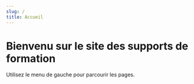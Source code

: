 ```yaml
---
slug: /
title: Accueil
---
```


# Bienvenu sur le site des supports de formation

Utilisez le menu de gauche pour parcourir les pages.